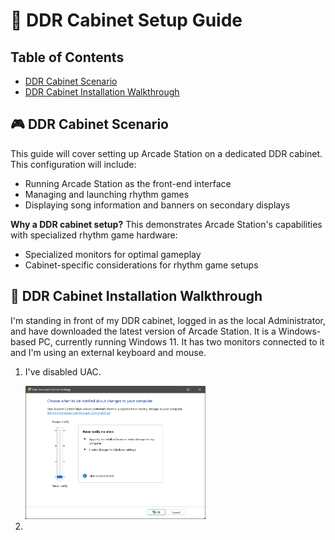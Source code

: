# 🕺 DDR Cabinet Setup Guide

## Table of Contents
- [DDR Cabinet Scenario](#ddr-cabinet-scenario)
- [DDR Cabinet Installation Walkthrough](#ddr-cabinet-installation-walkthrough)

## 🎮 DDR Cabinet Scenario

This guide will cover setting up Arcade Station on a dedicated DDR cabinet. This configuration will include:
- Running Arcade Station as the front-end interface
- Managing and launching rhythm games
- Displaying song information and banners on secondary displays

**Why a DDR cabinet setup?** This demonstrates Arcade Station's capabilities with specialized rhythm game hardware:
- Specialized monitors for optimal gameplay
- Cabinet-specific considerations for rhythm game setups

## 🔧 DDR Cabinet Installation Walkthrough

I'm standing in front of my DDR cabinet, logged in as the local Administrator, and have downloaded the latest version of Arcade Station.
It is a Windows-based PC, currently running Windows 11. It has two monitors connected to it and I'm using an external keyboard and mouse.

1. I've disabled UAC.

   <img src="assets/images/example/0.png" width="60%">

2. 